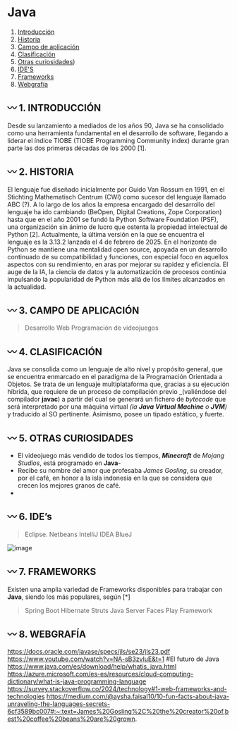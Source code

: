 # Java

1. [Introducción](#wavy_dash-1-introducci%C3%B3n)
2. [Historia](#wavy_dash-2-historia)
3. [Campo de aplicación](#wavy_dash-3-campo-de-aplicaci%C3%B3n)
4. [Clasificación](#wavy_dash-4-clasificaci%C3%B3n)
5. [Otras curiosidades](#wavy_dash-5-otras-curiosidades))
6. [IDE'S](#wavy_dash-6-ides)
7. [Frameworks](#wavy_dash-7-frameworks)
8. [Webgrafía](#wavy_dash-8-webgrafia)

 
## :wavy_dash: 1. INTRODUCCIÓN

Desde su lanzamiento a mediados de los años 90, Java se ha consolidado como una herramienta fundamental en el desarrollo de software, llegando a liderar el índice TIOBE (TIOBE Programming Community index) durante gran parte las dos primeras décadas de los 2000 [1].

## :wavy_dash: 2. **HISTORIA**

El lenguaje fue diseñado inicialmente por Guido Van Rossum en 1991, en el Stichting Mathematisch Centrum (CWI) como sucesor del lenguaje llamado ABC (?). A lo largo de los años la empresa encargado del desarrollo del lenguaje ha ido cambiando (BeOpen, Digital Creations, Zope Corporation) hasta que en el año 2001 se fundó la Python Software Foundation (PSF), una organización sin ánimo de lucro que ostenta la propiedad intelectual de Python [2]. Actualmente, la última versión en la que se encuentra el lenguaje es la 3.13.2 lanzada el 4 de febrero de 2025. En el horizonte de Python se mantiene una mentalidad open source, apoyada en un desarrollo continuado de su compatibilidad y funciones, con especial foco en aquellos aspectos con su rendimiento, en aras por mejorar su rapidez y eficiencia. El auge de la IA, la ciencia de datos y la automatización de procesos continúa impulsando la popularidad de Python más allá de los límites alcanzados en la actualidad.

## :wavy_dash: 3. **CAMPO DE APLICACIÓN**
>Desarrollo Web
>Programación de videojuegos
>
## :wavy_dash: 4. **CLASIFICACIÓN**
Java se consolida como un lenguaje de alto nivel y propósito general, que se encuentra enmarcado en el paradigma de la Programación Orientada a Objetos. Se trata de un lenguaje multiplataforma que, gracias a su ejecución híbrida, que requiere de un proceso de compilación previo _(valiéndose del compilador **javac**) a partir del cual se generará un fichero de _bytecode_ que será interpretado por una máquina virtual _(la **Java Virtual Machine** o **JVM**)_ y traducido al SO pertinente.
Asimismo, posee un tipado estático, y fuerte.


## :wavy_dash: 5. **OTRAS CURIOSIDADES**
- El videojuego más vendido de todos los tiempos, **_Minecraft_** de _Mojang Studios_, está programado en **Java**-
- Recibe su nombre del amor que profesaba _James Gosling_, su creador, por el café, en honor a la isla indonesia en la que se considera que crecen los mejores granos de café.
- 

## :wavy_dash: 6. **IDE’s**

>Eclipse.
>Netbeans
>IntelliJ IDEA
>BlueJ

![image](https://github.com/user-attachments/assets/03ce1deb-8052-403e-8df5-4a4d3ff3404f)

## :wavy_dash: 7. **FRAMEWORKS**

Existen una amplia variedad de Frameworks disponibles para trabajar con **Java**, siendo los más populares, según  [*]
>Spring Boot
>Hibernate
>Struts
>Java Server Faces
>Play Framework

## :wavy_dash: 8. **WEBGRAFÍA**

https://docs.oracle.com/javase/specs/jls/se23/jls23.pdf
https://www.youtube.com/watch?v=NA-sB3zvluE&t=1 #El futuro de Java
https://www.java.com/es/download/help/whatis_java.html
https://azure.microsoft.com/es-es/resources/cloud-computing-dictionary/what-is-java-programming-language
https://survey.stackoverflow.co/2024/technology#1-web-frameworks-and-technologies
https://medium.com/@aysha.faisal10/10-fun-facts-about-java-unraveling-the-languages-secrets-6cf3589bc007#:~:text=James%20Gosling%2C%20the%20creator%20of,best%20coffee%20beans%20are%20grown.
